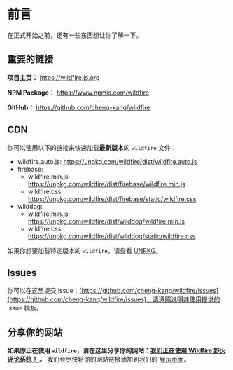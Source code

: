 # 前言

在正式开始之前，还有一些东西想让你了解一下。

## 重要的链接

**项目主页：** https://wildfire.js.org

**NPM Package：** https://www.npmjs.com/wildfire

**GitHub：** https://github.com/cheng-kang/wildfire


## CDN

你可以使用以下的链接来快速加载**最新版本**的 `wildfire` 文件：

- wildfire.auto.js: https://unpkg.com/wildfire/dist/wildfire.auto.js
- firebase: 
    + wildfire.min.js: https://unpkg.com/wildfire/dist/firebase/wildfire.min.js
    + wildfire.css: https://unpkg.com/wildfire/dist/firebase/static/wildfire.css
- wilddog: 
    + wildfire.min.js: https://unpkg.com/wildfire/dist/wilddog/wildfire.min.js
    + wildfire.css: https://unpkg.com/wildfire/dist/wilddog/static/wildfire.css

如果你想要加载特定版本的 `wildfire`，请查看 [UNPKG](https://unpkg.com/)。

## Issues

你可以在这里提交 issue：[https://github.com/cheng-kang/wildfire/issues](https://github.com/cheng-kang/wildfire/issues)，请遵照说明并使用提供的 issue 模板。

## 分享你的网站

**如果你正在使用 `wildfire`，请在这里分享你的网站：[我们正在使用 Wildfire 野火评论系统！ ](https://github.com/cheng-kang/wildfire/issues/8)。** 我们会尽快将你的网站链接添加到我们的 [展示页面](https://github.com/cheng-kang/wildfire/wiki/%E6%88%91%E4%BB%AC%E6%AD%A3%E5%9C%A8%E4%BD%BF%E7%94%A8-Wildfire-%E9%87%8E%E7%81%AB%E8%AF%84%E8%AE%BA%E7%B3%BB%E7%BB%9F%EF%BC%81)。